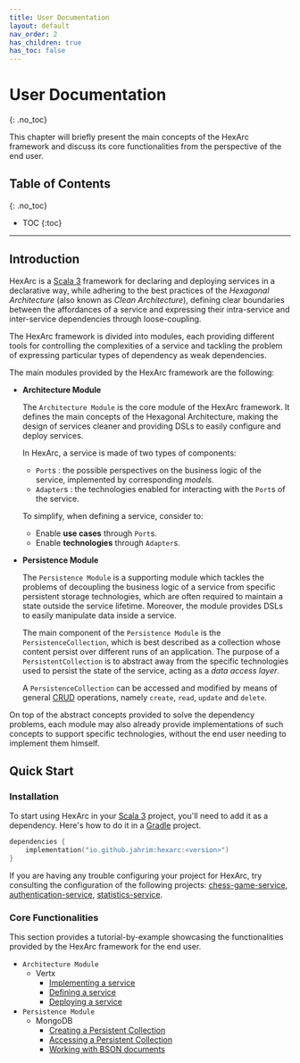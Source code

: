 ```yaml
---
title: User Documentation
layout: default
nav_order: 2
has_children: true
has_toc: false
---
```


# User Documentation
{: .no_toc}

This chapter will briefly present the main concepts of the HexArc framework 
and discuss its core functionalities from the perspective of the end user.

## Table of Contents
{: .no_toc}

- TOC
{:toc}

---

## Introduction

HexArc is a [Scala 3](https://www.scala-lang.org/) framework for declaring and deploying
services in a declarative way, while adhering to the best practices of the _Hexagonal Architecture_
(also known as _Clean Architecture_), defining clear boundaries between the affordances
of a service and expressing their intra-service and inter-service dependencies through
loose-coupling.

The HexArc framework is divided into modules, each providing different tools for
controlling the complexities of a service and tackling the problem of expressing 
particular types of dependency as weak dependencies.

The main modules provided by the HexArc framework are the following:
- **Architecture Module**
    
  The `Architecture Module` is the core module of the HexArc framework.
  It defines the main concepts of the Hexagonal Architecture, making the design of services
  cleaner and providing DSLs to easily configure and deploy services.

  In HexArc, a service is made of two types of components:
  - `Port`s : the possible perspectives on the business logic of the service, implemented
    by corresponding _models_.
  - `Adapter`s : the technologies enabled for interacting with the `Port`s of the service.
    
  To simplify, when defining a service, consider to:
  - Enable **use cases** through `Port`s.
  - Enable **technologies** through `Adapter`s.

- **Persistence Module**

  The `Persistence Module` is a supporting module which tackles the problems of decoupling
  the business logic of a service from specific persistent storage technologies, which are
  often required to maintain a state outside the service lifetime. Moreover, the module provides
  DSLs to easily manipulate data inside a service.

  The main component of the `Persistence Module` is the `PersistenceCollection`, which is
  best described as a collection whose content persist over different runs of an application.
  The purpose of a `PersistentCollection` is to abstract away from the specific technologies
  used to persist the state of the service, acting as a _data access layer_.

  A `PersistenceCollection` can be accessed and modified by means of general
  [CRUD](https://en.wikipedia.org/wiki/Create,_read,_update_and_delete) operations, namely
  `create`, `read`, `update` and `delete`.

On top of the abstract concepts provided to solve the dependency problems, each module may also already
provide implementations of such concepts to support specific technologies, without the end user
needing to implement them himself.

## Quick Start

### Installation

To start using HexArc in your [Scala 3](https://www.scala-lang.org/) project, you'll need to add it as
a dependency. Here's how to do it in a [Gradle](https://gradle.org/) project.

```kotlin
dependencies {
    implementation("io.github.jahrim:hexarc:<version>")
}
```

If you are having any trouble configuring your project for HexArc, try consulting the configuration
of the following projects: [chess-game-service](https://github.com/ldss-project/chess-game-service),
[authentication-service](https://github.com/ldss-project/authentication-service),
[statistics-service](https://github.com/ldss-project/statistics-service).

### Core Functionalities

This section provides a tutorial-by-example showcasing the functionalities provided by the
HexArc framework for the end user.

- `Architecture Module`
    - Vertx
        - [Implementing a service](/hexarc/user-documentation/0-architecture/0-service-implementation)
        - [Defining a service](/hexarc/user-documentation/0-architecture/1-service-definition)
        - [Deploying a service](/hexarc/user-documentation/0-architecture/2-service-deployment)
- `Persistence Module`
    - MongoDB
        - [Creating a Persistent Collection](/hexarc/user-documentation/1-persistence/0-persistent-collection-creation)
        - [Accessing a Persistent Collection](/hexarc/user-documentation/1-persistence/1-persistent-collection-access)
        - [Working with BSON documents](/hexarc/user-documentation/1-persistence/2-working-with-bson)

